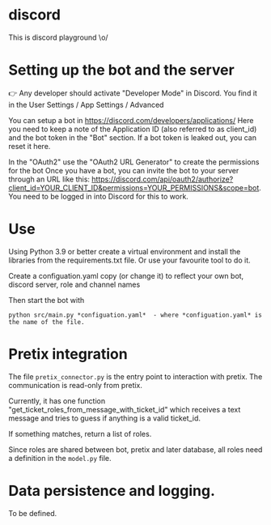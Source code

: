 # discord
This is discord playground \o/


# Setting up the bot and the server
👉 Any developer should activate "Developer Mode" in Discord.
You find it in the User Settings / App Settings / Advanced

You can setup a bot in https://discord.com/developers/applications/
Here you need to keep a note of the Application ID (also referred to as client_id)
and the bot token in the "Bot" section. If a bot token is leaked out, you can reset it here.

In the "OAuth2" use the "OAuth2 URL Generator" to create the permissions for the bot
Once you have a bot, you can invite the bot to your server through an URL like this:
https://discord.com/api/oauth2/authorize?client_id=YOUR_CLIENT_ID&permissions=YOUR_PERMISSIONS&scope=bot.
You need to be logged in into Discord for this to work.


# Use
Using Python 3.9 or better create a virtual environment and install the
libraries from the requirements.txt file. Or use your favourite tool to do it.

Create a configuation.yaml copy (or change it) to reflect your own bot,
discord server, role and channel names

Then start the bot with 

    python src/main.py *configuation.yaml*  - where *configuation.yaml* is the name of the file.


# Pretix integration
The file `pretix_connector.py` is the entry point to interaction with pretix.
The communication is read-only from pretix.

Currently, it has one function "get_ticket_roles_from_message_with_ticket_id" 
which receives a text message and tries to guess if anything is a valid ticket_id.

If something matches, return a list of roles.

Since roles are shared between bot, pretix and later database, all roles need a definition in
the `model.py` file.


# Data persistence and logging.
To be defined.